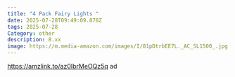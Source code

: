 ```yaml
---
title: "4 Pack Fairy Lights "
date: 2025-07-28T09:49:09.878Z
tags: 2025-07-28
Category: other
description: 8.xx
image: https://m.media-amazon.com/images/I/81pDtrbEE7L._AC_SL1500_.jpg
---
```

https://amzlink.to/az0IbrMeOQz5q    ad